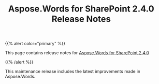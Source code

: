 ﻿---
title: Aspose.Words for SharePoint 2.4.0 Release Notes
articleTitle: Aspose.Words for SharePoint 2.4.0 Release Notes
linktitle: Aspose.Words for SharePoint 2.4.0 Release Notes
description: "Aspose.Words for SharePoint 2.4.0 Release Notes – learn about the latest updates and fixes."
type: docs
weight: 30
url: /sharepoint/aspose-words-for-sharepoint-2-4-0-release-notes/
---

{{% alert color="primary" %}}

This page contains release notes for [Aspose.Words for SharePoint 2.4.0](https://downloads.aspose.com/words/sharepoint)

{{% /alert %}}

This maintenance release includes the latest improvements made in Aspose.Words.
